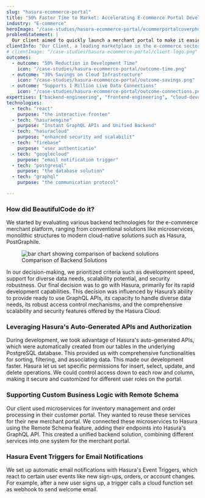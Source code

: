 ```yaml
---
slug: "hasura-ecommerce-portal"
title: "50% Faster Time to Market: Accelerating E-commerce Portal Development with Hasura"
industry: "E-commerce"
heroImage: "/case-studies/hasura-ecommerce-portal/ecommerportalcoverphoto.jpg"
problemStatement: |
  Our client aimed to quickly launch a merchant portal to make it easier for merchants to sell their products online and to stay competitive. The two main challenges involved speeding up the app's development for a quick market launch, and creating a wide range of APIs that work well for both web and mobile versions, addressing different data needs.
clientInfo: "Our Client, a leading marketplace in the e-commerce sector, offers extensive product range and focuses on digital innovation to enhance the online customer experience."
# clientImage: "/case-studies/hasura-ecommerce-portal/client-logo.png"
outcomes:
  - outcome: "50% Reduction in Development Time"
    icon: "/case-studies/hasura-ecommerce-portal/outcome-time.png"
  - outcome: "30% Savings on Cloud Infrastructure"
    icon: "/case-studies/hasura-ecommerce-portal/outcome-savings.png"
  - outcome: "Supports 1 Million Live Data Connections"
    icon: "/case-studies/hasura-ecommerce-portal/outcome-connections.png"
expertises: ["backend-engineering", "frontend-engineering", "cloud-devops"]
technologies:
  - tech: "react"
    purpose: "the interactive fronten"
  - tech: "hasuraengine"
    purpose: "Instant GraphQL APIs and Unified Backend"
  - tech: "hasuracloud"
    purpose: "enhanced security and scalabilit"
  - tech: "firebase"
    purpose: "user authenticatio"
  - tech: "googlecloud"
    purpose: "email notification trigger"
  - tech: "postgresql"
    purpose: "the database solution"
  - tech: "graphql"
    purpose: "the communication protocol"

---
```




### How did BeautifulCode do it?

We started by evaluating various backend technologies for the e-commerce merchant platform, ranging from conventional solutions like microservices, monolithic structures to modern cloud-native solutions such as Hasura, PostGraphile.


<figure>
  <img src="/case-studies/hasura-ecommerce-portal/comparison_of_backend_solutions.png" alt="bar chart showing comparison of backend solutions" />
  <figcaption>
    Comparison of Backend Solutions
  </figcaption>
</figure>

In our decision-making, we prioritized criteria such as development speed, support for diverse data needs, scalability potential, and security robustness. Our final decision was to go with Hasura, primarily for its rapid development capabilities. This decision was influenced by Hasura’s ability to provide ready to use GraphQL APIs, its capacity to handle diverse data needs, its robust access control mechanisms, and the comprehensive scalability and security features offered by the Hasura Cloud.


### Leveraging Hasura's Auto-Generated APIs and Authorization

During development, we took advantage of Hasura's auto-generated APIs, which were automatically created from our tables in the underlying PostgreSQL database. This provided us with comprehensive functionalities for sorting, filtering, and associating data. This made our development faster. Hasura let us set specific permissions for insert, select, update, and delete operations. We could control access down to each row and column, making it secure and customized for different user roles on the portal.


### Supporting Custom Business Logic with Remote Schema

Our client used microservices for inventory management and order processing in their customer portal. They wanted to reuse these services for their new merchant portal. We connected these microservices to Hasura using the Remote Schema feature, adding their endpoints into Hasura's GraphQL API. This created a unified backend solution, combining different services into one system for the merchant portal.

### Hasura Event Triggers for Email Notifications

We set up automatic email notifications with Hasura's Event Triggers, which react to certain user events like new sign-ups, orders, or account changes. For example, after a new user signs up, a trigger calls a cloud function set as webhook to send welcome email.








